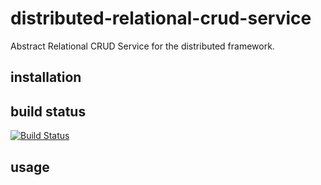 # distributed-relational-crud-service

Abstract Relational CRUD Service for the distributed framework.

## installation



## build status

[![Build Status](https://travis-ci.org/eventEmitter/distributed-relational-crud-service.png?branch=master)](https://travis-ci.org/eventEmitter/distributed-relational-crud-service)


## usage


